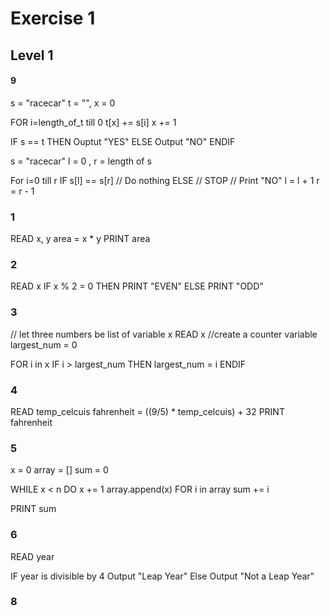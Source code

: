 # Exercise 1
## Level 1
#### 9

s = "racecar"
t = "", x = 0

FOR i=length_of_t till 0
    t[x] += s[i]
    x += 1

IF s == t THEN
    Ouptut "YES"
ELSE
    Output "NO"
ENDIF   

<OR>

s = "racecar"
l = 0 , r = length of s

For i=0 till r
    IF s[l] == s[r]
        // Do nothing
    ELSE
        // STOP
        // Print "NO"
    l = l + 1
    r = r - 1



### 1

READ x, y
area = x * y
PRINT area


### 2

READ x
IF x % 2 = 0 THEN
    PRINT "EVEN"
ELSE
    PRINT "ODD"
 

### 3
 
// let three numbers be list of variable x
READ x
//create a counter variable
largest_num = 0
    
FOR i in x
    IF i > largest_num THEN
        largest_num = i
    ENDIF


### 4

READ temp_celcuis
fahrenheit = ((9/5) * temp_celcuis) + 32
PRINT fahrenheit
 

 ### 5
 
x = 0
array = []
sum = 0

WHILE x < n DO
    x += 1
    array.append(x)
 FOR i in array 
    sum += i

PRINT sum
  

### 6
 
READ year

IF year is divisible by 4
    Output "Leap Year"
Else
    Output "Not a Leap Year"


### 8
```


 ```